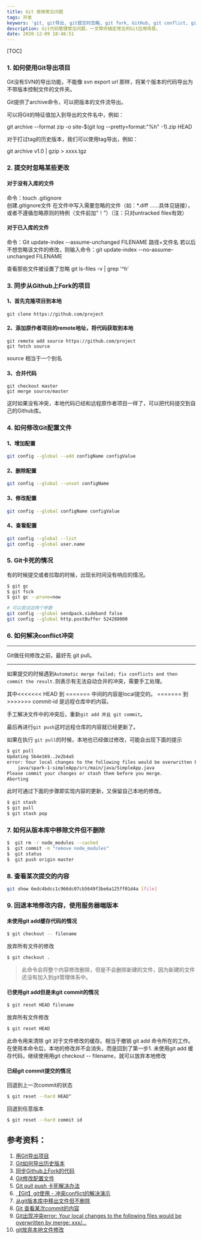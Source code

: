 ```yaml
---
title: Git 使用常见问题
tags: 开发
keywors: 'git, git导出, git提交时忽略, git fork, GitHub, git conflict, git 回退'
description: Git代码管理常见问题，一文帮你搞定常见的Git应用场景。
date: 2020-12-09 18:48:51
---
```



[TOC]

### 1. 如何使用Git导出项目

Git没有SVN的导出功能，不能像 svn export url 那样，将某个版本的代码导出为不带版本控制文件的文件夹。

Git提供了archive命令，可以把版本的文件流导出。

可以将Git的特征值加入到导出的文件名中，例如：

git archive --format zip -o site-$(git log --pretty=format:"%h" -1).zip HEAD

对于打过tag的历史版本，我们可以使用tag导出，例如：

git archive v1.0 | gzip > xxxx.tgz 

### 2. 提交时忽略某些更改

#### 对于没有入库的文件

命令：touch .gitignore             
创建.gitignore文件
在文件中写入需要忽略的文件（如：*.diff  ……具体见链接），或者不遵循忽略原则的特例（文件前加“！”）（注：只对untracked files有效）

#### 对于已入库的文件

命令：Git update-index --assume-unchanged FILENAME       路径+文件名
若以后不想忽略该文件的修改，则输入命令：git update-index --no-assume-unchanged FILENAME   

查看那些文件被设置了忽略 git ls-files -v | grep '^h'

### 3. 同步从Github上Fork的项目

#### 1、首先克隆项目到本地

```shell
git clone https://github.com/project
```

#### 2、添加原作者项目的remote地址，将代码获取到本地

```shell
git remote add source https://github.com/project
git fetch source
```
source 相当于一个别名

#### 3、合并代码

```shell
git checkout master
git merge source/master
```
这时如果没有冲突，本地代码已经和远程原作者项目一样了，可以把代码提交到自己的Github库。

### 4. 如何修改Git配置文件

#### 1、增加配置
```sh
git config --global --add configName configValue
```

#### 2、删除配置
```sh
git config --global --unset configName
```

#### 3、修改配置
```sh
git config --global configName configValue
```

#### 4、查看配置
```sh
git config --global --list
git config --global user.name
```

### 5. Git卡死的情况
有的时候提交或者拉取的时候，出现长时间没有响应的情况。
```sh
$ git gc
$ git fsck
$ git gc --prune=now

# 可以尝试这两个参数
git config --global sendpack.sideband false
git config --global http.postBuffer 524288000
```

### 6. 如何解决conflict冲突
***
Git做任何修改之前，最好先 git pull。
***

如果提交的时候遇到```Automatic merge failed; fix conflicts and then commit the result.```则表示有无法自动合并的冲突，需要手工处理。

其中<<<<<<< HEAD 到 ======= 中间的内容是local提交的。
======= 到 >>>>>>> commit-id 是远程仓库中的内容。

手工解决文件中的冲突后，重新```git add 并且 git commit```。

最后再进行```git push```这时远程仓库的内容就已经更新了。

如果在执行 `git pull`的时候，本地也已经做过修改，可能会出现下面的提示
```sh
$ git pull
Updating 5b4e169..2e2b4a5
error: Your local changes to the following files would be overwritten by merge:
	java/spark-1-simpleApp/src/main/java/SimpleApp.java
Please commit your changes or stash them before you merge.
Aborting
```

此时可通过下面的步骤即实现内容的更新，又保留自己本地的修改。
```sh
$ git stash
$ git pull
$ git stash pop
```

### 7. 如何从版本库中移除文件但不删除
```sh
$  git rm -r node_modules --cached
$  git commit -m "remove node_modules"
$  git status
$  git push origin master
```

### 8. 查看某次提交的内容
```sh
git show 6edc4bdcc1c966dc07cb5649f3be6a125ff01d4a [file]  
```

### 9. 回退本地修改内容，使用服务器端版本

#### 未使用git add缓存代码的情况
```sh
$ git checkout -- filename
```
放弃所有文件的修改
```sh
$ git checkout .
```

> 此命令会将整个内容修改删除，但是不会删除新建的文件，因为新建的文件还没有加入到git管理体系中。

#### 已使用git add但是未git commit的情况
```sh
$ git reset HEAD filename
```
放弃所有文件修改
```sh
$ git reset HEAD
```

此命令用来清除 git 对于文件修改的缓存。相当于撤销 git add 命令所在的工作。在使用本命令后，本地的修改并不会消失，而是回到了第一步1. 未使用git add 缓存代码，继续使用用git checkout -- filename，就可以放弃本地修改

#### 已经git commit提交的情况
回退到上一次commit的状态
```sh
$ git reset --hard HEAD^
```
回退到任意版本
```sh
$ git reset --hard commit id
```

## 参考资料：
1. [用Git导出项目]()
2. [Git如何导出历史版本]()
3. [同步Github上Fork的代码](http://blog.csdn.net/u013647382/article/details/53400530)
4. [Git修改配置文件](https://blog.csdn.net/themagickeyjianan/article/details/79683980)
5. [Git pull push 卡死解决办法](https://blog.csdn.net/chao_1990/article/details/79812297)
6. [【Git】git使用 - 冲突conflict的解决演示](https://www.cnblogs.com/VergiLyn/p/6701642.html)
7. [从git版本库中移出文件但不删除](https://blog.csdn.net/u014062332/article/details/36388815)
8. [Git 查看某次commit的内容](https://blog.csdn.net/qq_21358401/article/details/79384525)
9. [Git出现冲突error: Your local changes to the following files would be overwritten by merge: xxx/...](https://www.jianshu.com/p/920ad324fe64)
10. [git放弃本地文件修改](https://www.jianshu.com/p/c0f7e4ac14c7)

